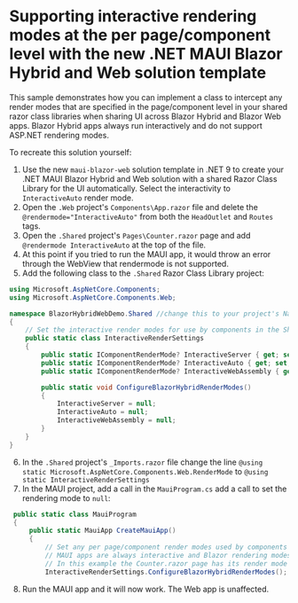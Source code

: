 # Supporting interactive rendering modes at the per page/component level with the new .NET MAUI Blazor Hybrid and Web solution template

This sample demonstrates how you can implement a class to intercept any render modes that are specified in the page/component level in your shared razor class libraries when sharing UI across Blazor Hybrid and Blazor Web apps. Blazor Hybrid apps always run interactively and do not support ASP.NET rendering modes. 

To recreate this solution yourself:

1. Use the new `maui-blazor-web` solution template in .NET 9 to create your .NET MAUI Blazor Hybrid and Web solution with a shared Razor Class Library for the UI automatically. Select the interactivity to `InteractiveAuto` render mode. 
2. Open the `.Web` project's `Components\App.razor` file and delete the `@rendermode="InteractiveAuto"` from both the `HeadOutlet` and `Routes` tags.
3. Open the `.Shared` project's `Pages\Counter.razor` page and add `@rendermode InteractiveAuto` at the top of the file.
4. At this point if you tried to run the MAUI app, it would throw an error through the WebView that rendermode is not supported.
5. Add the following class to the `.Shared` Razor Class Library project:
```csharp
using Microsoft.AspNetCore.Components;
using Microsoft.AspNetCore.Components.Web;

namespace BlazorHybridWebDemo.Shared //change this to your project's Name.Shared
{
    // Set the interactive render modes for use by components in the Shared class library which can be overridden by the MAUI client.
    public static class InteractiveRenderSettings
    {
        public static IComponentRenderMode? InteractiveServer { get; set; } = RenderMode.InteractiveServer;
        public static IComponentRenderMode? InteractiveAuto { get; set; } = RenderMode.InteractiveAuto;
        public static IComponentRenderMode? InteractiveWebAssembly { get; set; } = RenderMode.InteractiveWebAssembly;

        public static void ConfigureBlazorHybridRenderModes()
        {
            InteractiveServer = null;
            InteractiveAuto = null;
            InteractiveWebAssembly = null;
        }
    }
}
```
6. In the `.Shared` project's `_Imports.razor` file change the line `@using static Microsoft.AspNetCore.Components.Web.RenderMode` to `@using static InteractiveRenderSettings`
7. In the MAUI project, add a call in the `MauiProgram.cs` add a call to set the rendering mode to `null`:
```csharp
 public static class MauiProgram
 {
     public static MauiApp CreateMauiApp()
     {
         // Set any per page/component render modes used by components in the Shared class library to Null.
         // MAUI apps are always interactive and Blazor rendering modes are not supported.
         // In this example the Counter.razor page has its render mode set to InteractiveAuto.
         InteractiveRenderSettings.ConfigureBlazorHybridRenderModes();            
```
8. Run the MAUI app and it will now work. The Web app is unaffected. 
